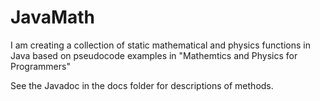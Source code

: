 JavaMath
========

I am creating a collection of static mathematical and physics functions in Java based on pseudocode examples in "Mathemtics and Physics for Programmers"

See the Javadoc in the docs folder for descriptions of methods. 
